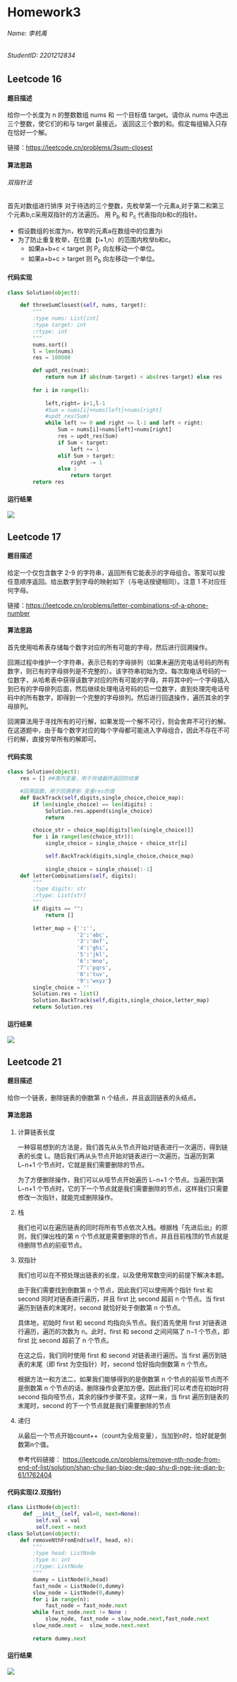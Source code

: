 # Homework3
###### Name: 李杭禹
###### StudentID: 2201212834

## Leetcode 16

#### 题目描述
给你一个长度为 n 的整数数组 nums 和 一个目标值 target。请你从 nums 中选出三个整数，使它们的和与 target 最接近。
返回这三个数的和。假定每组输入只存在恰好一个解。

链接：https://leetcode.cn/problems/3sum-closest
#### 算法思路
###### 双指针法

首先对数组进行排序
对于待选的三个整数，先枚举第一个元素a,对于第二和第三个元素b,c采用双指针的方法遍历。
用 P<sub>b</sub> 和 P<sub>c</sub> 代表指向b和c的指针。
* 假设数组的长度为n，枚举的元素a在数组中的位置为i
* 为了防止重复枚举，在位置【i+1,n）的范围内枚举b和c。
   * 如果a+b+c < target 则 P<sub>c</sub> 向左移动一个单位。
   * 如果a+b+c > target 则 P<sub>b</sub> 向左移动一个单位。
#### 代码实现

```python
class Solution(object):

    def threeSumClosest(self, nums, target):
        """
        :type nums: List[int]
        :type target: int
        :rtype: int
        """
        nums.sort()
        l = len(nums)
        res = 100000

        def updt_res(num):
            return num if abs(num-target) < abs(res-target) else res
    
        for i in range(l):
            
            left,right= i+1,l-1
            #Sum = nums[i]+nums[left]+nums[right]
            #updt_res(Sum)
            while left >= 0 and right <= l-1 and left < right:
                Sum = nums[i]+nums[left]+nums[right]
                res = updt_res(Sum)
                if Sum < target:
                    left += 1
                elif Sum > target:
                    right -= 1
                else :
                    return target
        return res                
```
#### 运行结果
![](image/leetcode_16.png)

## Leetcode 17
#### 题目描述
给定一个仅包含数字 2-9 的字符串，返回所有它能表示的字母组合。答案可以按任意顺序返回。给出数字到字母的映射如下（与电话按键相同）。注意 1 不对应任何字母。

链接：https://leetcode.cn/problems/letter-combinations-of-a-phone-number

#### 算法思路
首先使用哈希表存储每个数字对应的所有可能的字母，然后进行回溯操作。

回溯过程中维护一个字符串，表示已有的字母排列（如果未遍历完电话号码的所有数字，则已有的字母排列是不完整的）。该字符串初始为空。每次取电话号码的一位数字，从哈希表中获得该数字对应的所有可能的字母，并将其中的一个字母插入到已有的字母排列后面，然后继续处理电话号码的后一位数字，直到处理完电话号码中的所有数字，即得到一个完整的字母排列。然后进行回退操作，遍历其余的字母排列。

回溯算法用于寻找所有的可行解，如果发现一个解不可行，则会舍弃不可行的解。在这道题中，由于每个数字对应的每个字母都可能进入字母组合，因此不存在不可行的解，直接穷举所有的解即可。

#### 代码实现
```python
class Solution(object):
    res = [] ##类内变量，用于存储最终返回的结果

    #回溯函数，用于回溯更新 变量res的值
    def BackTrack(self,digits,single_choice,choice_map):
        if len(single_choice) == len(digits) :
            Solution.res.append(single_choice)
            return

        choice_str = choice_map[digits[len(single_choice)]]
        for i in range(len(choice_str)):
            single_choice = single_choice + choice_str[i]

            self.BackTrack(digits,single_choice,choice_map)
                
            single_choice = single_choice[:-1]
    def letterCombinations(self, digits):
        """
        :type digits: str
        :rtype: List[str]
        """
        if digits == "":
            return []
        
        letter_map = {'':'',
                      '2':'abc',
                      '3':'def',
                      '4':'ghi',
                      '5':'jkl',
                      '6':'mno',
                      '7':'pqrs',
                      '8':'tuv',
                      '9':'wxyz'}
        single_choice = ''
        Solution.res = list()
        Solution.BackTrack(self,digits,single_choice,letter_map)
        return Solution.res
```
#### 运行结果
![](image/leetcode_17.png)

## Leetcode 21

#### 题目描述
给你一个链表，删除链表的倒数第 n 个结点，并且返回链表的头结点。

#### 算法思路
1. 计算链表长度
    
    一种容易想到的方法是，我们首先从头节点开始对链表进行一次遍历，得到链表的长度 L。随后我们再从头节点开始对链表进行一次遍历，当遍历到第 L−n+1 个节点时，它就是我们需要删除的节点。
    
    为了方便删除操作，我们可以从哑节点开始遍历 L−n+1 个节点。当遍历到第 L−n+1 个节点时，它的下一个节点就是我们需要删除的节点，这样我们只需要修改一次指针，就能完成删除操作。
   
2. 栈
  
    我们也可以在遍历链表的同时将所有节点依次入栈。根据栈「先进后出」的原则，我们弹出栈的第 n 个节点就是需要删除的节点，并且目前栈顶的节点就是待删除节点的前驱节点。

3. 双指针
  
    我们也可以在不预处理出链表的长度，以及使用常数空间的前提下解决本题。
  
    由于我们需要找到倒数第 n 个节点，因此我们可以使用两个指针 first 和 second 同时对链表进行遍历，并且 first 比 second 超前 n 个节点。当 first 遍历到链表的末尾时，second 就恰好处于倒数第 n 个节点。
  
    具体地，初始时 first 和 second 均指向头节点。我们首先使用 first 对链表进行遍历，遍历的次数为 n。此时，first 和 second 之间间隔了 n−1 个节点，即 first 比 second 超前了 n 个节点。

    在这之后，我们同时使用 first 和 second 对链表进行遍历。当 first 遍历到链表的末尾（即 first 为空指针）时，second 恰好指向倒数第 n 个节点。
  
    根据方法一和方法二，如果我们能够得到的是倒数第 n 个节点的前驱节点而不是倒数第 n 个节点的话，删除操作会更加方便。因此我们可以考虑在初始时将 second 指向哑节点，其余的操作步骤不变。这样一来，当 first 遍历到链表的末尾时，second 的下一个节点就是我们需要删除的节点

4. 递归
    
    从最后一个节点开始count++（count为全局变量），当加到n时，恰好就是倒数第n个值。
    
    参考代码链接：
    https://leetcode.cn/problems/remove-nth-node-from-end-of-list/solution/shan-chu-lian-biao-de-dao-shu-di-nge-jie-dian-b-61/1762404
#### 代码实现(2.双指针)

```python
class ListNode(object):
     def __init__(self, val=0, next=None):
         self.val = val
         self.next = next
class Solution(object):
    def removeNthFromEnd(self, head, n):
        """
        :type head: ListNode
        :type n: int
        :rtype: ListNode
        """
        dummy = ListNode(0,head)
        fast_node = ListNode(0,dummy)
        slow_node = ListNode(0,dummy)
        for i in range(n):
            fast_node = fast_node.next
        while fast_node.next != None :
            slow_node, fast_node = slow_node.next,fast_node.next
        slow_node.next =  slow_node.next.next
        
        return dummy.next
```

#### 运行结果
![](image/leetcode_19.png)
